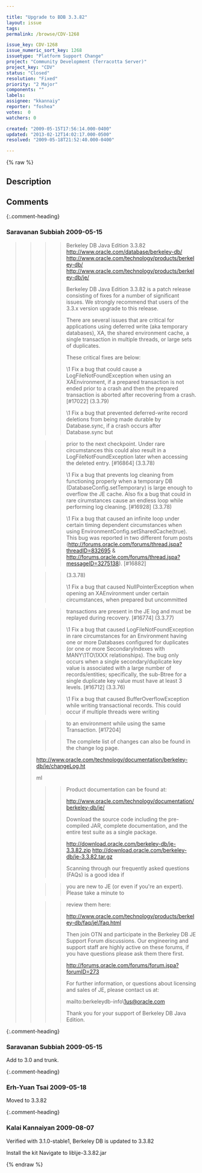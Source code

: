 ```yaml
---

title: "Upgrade to BDB 3.3.82"
layout: issue
tags: 
permalink: /browse/CDV-1268

issue_key: CDV-1268
issue_numeric_sort_key: 1268
issuetype: "Platform Support Change"
project: "Community Development (Terracotta Server)"
project_key: "CDV"
status: "Closed"
resolution: "Fixed"
priority: "2 Major"
components: ""
labels: 
assignee: "kkannaiy"
reporter: "foshea"
votes:  0
watchers: 0

created: "2009-05-15T17:56:14.000-0400"
updated: "2013-02-12T14:02:17.000-0500"
resolved: "2009-05-18T21:52:40.000-0400"

---
```




{% raw %}



## Description

<div markdown="1" class="description">



</div>

## Comments


{:.comment-heading}
### **Saravanan Subbiah** <span class="date">2009-05-15</span>

<div markdown="1" class="comment">

> >>> Berkeley DB Java Edition 3.3.82
> >>> http://www.oracle.com/database/berkeley-db/
> >>> http://www.oracle.com/technology/products/berkeley-db/
> >>> http://www.oracle.com/technology/products/berkeley-db/je/
> >>>
> >>> Berkeley DB Java Edition 3.3.82 is a patch release consisting of 
> >>> fixes for a number of significant issues. We strongly recommend that 
> >>> users of the 3.3.x version upgrade to this release.
> >>>
> >>> There are several issues that are critical for applications using 
> >>> deferred write (aka temporary databases), XA, the shared environment 
> >>> cache, a single transaction in multiple threads, or large sets of 
> >>> duplicates.
> >>>
> >>> These critical fixes are below:
> >>>
> >>> \1 Fix a bug that could cause a LogFileNotFoundException when using an 
> >>> XAEnvironment, if a prepared transaction is not ended prior to a 
> >>> crash and then the prepared transaction is aborted after recovering 
> >>> from a crash. [#17022] (3.3.79)
> >>>
> >>> \1 Fix a bug that prevented deferred-write record deletions from being 
> >>> made durable by Database.sync, if a crash occurs after Database.sync but
>>
> >>> prior to the next checkpoint. Under rare circumstances this could 
> >>> also result in a LogFileNotFoundException later when accessing the 
> >>> deleted entry. [#16864] (3.3.78)
> >>>
> >>> \1 Fix a bug that prevents log cleaning from functioning properly when 
> >>> a temporary DB (DatabaseConfig.setTemporary) is large enough to 
> >>> overflow the JE cache. Also fix a bug that could in rare cirumstances 
> >>> cause an endless loop while performing log cleaning. [#16928] (3.3.78)
> >>>
> >>> \1 Fix a bug that caused an infinite loop under certain timing 
> >>> dependent circumstances when using 
> >>> EnvironmentConfig.setSharedCache(true). This bug was reported in two 
> >>> different forum posts 
> >>> (http://forums.oracle.com/forums/thread.jspa?threadID=832695 & 
> >>> http://forums.oracle.com/forums/thread.jspa?messageID=3275138). [#16882]
>>
> >>> (3.3.78)
> >>>
> >>> \1 Fix a bug that caused NullPointerException when opening an 
> >>> XAEnvironment under certain circumstances, when prepared but uncommitted
>>
> >>> transactions are present in the JE log and must be replayed during 
> >>> recovery. [#16774] (3.3.77)
> >>>
> >>> \1 Fix a bug that caused LogFileNotFoundException in rare 
> >>> circumstances for an Environment having one or more Databases 
> >>> configured for duplicates (or one or more SecondaryIndexes with 
> >>> MANY\1TO\1XXX relationships). The bug only occurs when a single 
> >>> secondary/duplicate key value is associated with a large number of 
> >>> records/entities; specifically, the sub-Btree for a single duplicate 
> >>> key value must have at least 3 levels. [#16712] (3.3.76)
> >>>
> >>> \1 Fix a bug that caused BufferOverflowException while writing 
> >>> transactional records. This could occur if multiple threads were writing
>>
> >>> to an environment while using the same Transaction. [#17204]
> >>>
> >>>
> >>> The complete list of changes can also be found in the change log page.
> >>>
> >>>
>> http://www.oracle.com/technology/documentation/berkeley-db/je/changeLog.ht 
>>
>> ml
> >>>
> >>> Product documentation can be found at:
> >>>
> >>> http://www.oracle.com/technology/documentation/berkeley-db/je/
> >>>
> >>> Download the source code including the pre-compiled JAR, complete 
> >>> documentation, and the entire test suite as a single package.
> >>>
> >>> http://download.oracle.com/berkeley-db/je-3.3.82.zip
> >>> http://download.oracle.com/berkeley-db/je-3.3.82.tar.gz
> >>>
> >>> Scanning through our frequently asked questions (FAQs) is a good idea if
>>
> >>> you are new to JE (or even if you're an expert). Please take a minute to
>>
> >>> review them here:
> >>>
> >>> http://www.oracle.com/technology/products/berkeley-db/faq/je\1faq.html
> >>>
> >>> Then join OTN and participate in the Berkeley DB JE Support Forum 
> >>> discussions. Our engineering and support staff are highly active on 
> >>> these forums, if you have questions please ask them there first.
> >>>
> >>> http://forums.oracle.com/forums/forum.jspa?forumID=273
> >>>
> >>> For further information, or questions about licensing and sales of 
> >>> JE, please contact us at:
> >>>
> >>> mailto:berkeleydb-info\1us@oracle.com
> >>>
> >>>
> >>> Thank you for your support of Berkeley DB Java Edition.

</div>


{:.comment-heading}
### **Saravanan Subbiah** <span class="date">2009-05-15</span>

<div markdown="1" class="comment">

Add to 3.0 and trunk.

</div>


{:.comment-heading}
### **Erh-Yuan Tsai** <span class="date">2009-05-18</span>

<div markdown="1" class="comment">

Moved to 3.3.82

</div>


{:.comment-heading}
### **Kalai Kannaiyan** <span class="date">2009-08-07</span>

<div markdown="1" class="comment">

Verified with 3.1.0-stable1, Berkeley DB is updated to 3.3.82

Install the kit
Navigate to lib\je-3.3.82.jar

</div>



{% endraw %}
